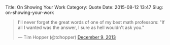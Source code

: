 Title: On Showing Your Work
Category: Quote
Date: 2015-08-12 13:47
Slug: on-showing-your-work

<blockquote class="twitter-tweet" lang="en"><p lang="en" dir="ltr">I&#39;ll never forget the great words of one of my best math professors:&#10;&#10;&quot;If all I wanted was the answer, I sure as hell wouldn&#39;t ask you.&quot;</p>&mdash; Tim Hopper (@tdhopper) <a href="https://twitter.com/tdhopper/status/410071644896382977">December 9, 2013</a></blockquote>
<script async src="//platform.twitter.com/widgets.js" charset="utf-8"></script>